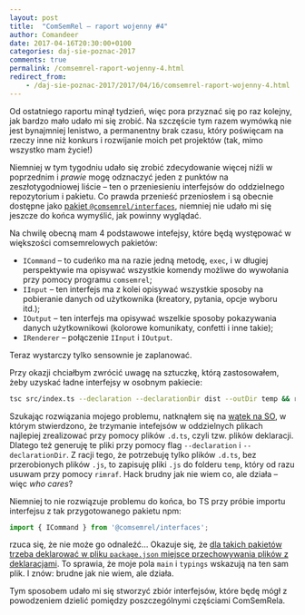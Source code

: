 ```yaml
---
layout: post
title:  "ComSemRel – raport wojenny #4"
author: Comandeer
date: 2017-04-16T20:30:00+0100
categories: daj-sie-poznac-2017
comments: true
permalink: /comsemrel-raport-wojenny-4.html
redirect_from:
    - /daj-sie-poznac-2017/2017/04/16/comsemrel-raport-wojenny-4.html
---
```


Od ostatniego raportu minął tydzień, więc pora przyznać się po raz kolejny, jak bardzo mało udało mi się zrobić. Na szczęście tym razem wymówką nie jest bynajmniej lenistwo, a permanentny brak czasu, który poświęcam na rzeczy inne niż konkurs i rozwijanie moich pet projektów (tak, mimo wszystko mam życie!)

Niemniej w tym tygodniu udało się zrobić zdecydowanie więcej niźli w poprzednim i _prawie_ mogę odznaczyć jeden z punktów na zeszłotygodniowej liście – ten o przeniesieniu interfejsów do oddzielnego repozytorium i pakietu. Co prawda przenieść przeniosłem i są obecnie dostępne jako [pakiet `@comsemrel/interfaces`](https://www.npmjs.com/package/@comsemrel/interfaces), niemniej nie udało mi się jeszcze do końca wymyślić, jak powinny wyglądać.

Na chwilę obecną mam 4 podstawowe intefejsy, które będą występować w większości comsemrelowych pakietów:

*   `ICommand` – to cudeńko ma na razie jedną metodę, `exec`, i w długiej perspektywie ma opisywać wszystkie komendy możliwe do wywołania przy pomocy programu `comsemrel`;
*   `IInput` – ten interfejs ma z kolei opisywać wszystkie sposoby na pobieranie danych od użytkownika (kreatory, pytania, opcje wyboru itd.);
*   `IOutput` – ten interfejs ma opisywać wszelkie sposoby pokazywania danych użytkownikowi (kolorowe komunikaty, confetti i inne takie);
*   `IRenderer` – połączenie `IInput` i `IOutput`.

Teraz wystarczy tylko sensownie je zaplanować.

Przy okazji chciałbym zwrócić uwagę na sztuczkę, którą zastosowałem, żeby uzyskać ładne interfejsy w osobnym pakiecie:

```bash
tsc src/index.ts --declaration --declarationDir dist --outDir temp && rimraf temp
```

Szukając rozwiązania mojego problemu, natknąłem się na [wątek na SO](http://stackoverflow.com/questions/35490195/declaring-interfaces-in-separate-files), w którym stwierdzono, że trzymanie intefejsów w oddzielnych plikach najlepiej zrealizować przy pomocy plików `.d.ts`, czyli tzw. plików deklaracji. Dlatego też generuję te pliki przy pomocy flag `--declaration` i `--declarationDir`. Z racji tego, że potrzebuję tylko plików `.d.ts`, bez przerobionych plików `.js`, to zapisuję pliki `.js` do folderu `temp`, który od razu usuwam przy pomocy `rimraf`. Hack brudny jak nie wiem co, ale działa – więc _who cares_?

Niemniej to nie rozwiązuje problemu do końca, bo TS przy próbie importu interfejsu z tak przygotowanego pakietu npm:

```javascript
import { ICommand } from '@comsemrel/interfaces';
```

rzuca się, że nie może go odnaleźć… Okazuje się, że [dla takich pakietów trzeba deklarować w pliku `package.json` miejsce przechowywania plików z deklaracjami](https://www.typescriptlang.org/docs/handbook/declaration-files/publishing.html#including-declarations-in-your-npm-package). To sprawia, że moje pola `main` i `typings` wskazują na ten sam plik. I znów: brudne jak nie wiem, ale działa.

Tym sposobem udało mi się stworzyć zbiór interfejsów, które będę mógł z powodzeniem dzielić pomiędzy poszczególnymi częściami ComSemRela.
